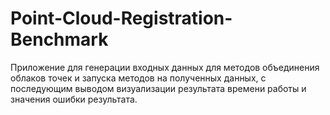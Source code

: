 # Point-Cloud-Registration-Benchmark

Приложение для генерации входных данных для методов объединения облаков точек и запуска методов на полученных данных, с последующим выводом визуализации результата времени работы и значения ошибки результата.
